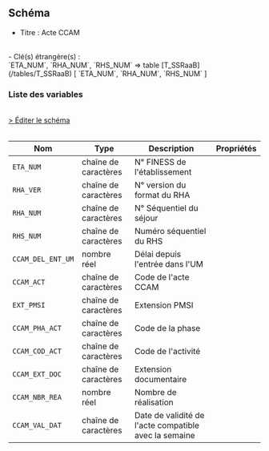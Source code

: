 ## Schéma

- Titre : Acte CCAM
<br />
- Clé(s) étrangère(s) : <br />
`ETA_NUM`, `RHA_NUM`, `RHS_NUM` => table [T_SSRaaB](/tables/T_SSRaaB) [ `ETA_NUM`, `RHA_NUM`, `RHS_NUM` ]<br />

### Liste des variables
<br />
<div>
    <a href="https://gitlab.com/healthdatahub/schema-snds/edit/master/schemas/PMSI/PMSI%20SSR/T_SSRaaCCAM.json"  
    arget="_blank" rel="noopener noreferrer">> Éditer le schéma</a>
    <OutboundLink />
</div>
<br />

Nom|Type|Description|Propriétés
-|-|-|-
`ETA_NUM`|chaîne de caractères|N° FINESS de l&#x27;établissement||
`RHA_VER`|chaîne de caractères|N° version du format du RHA||
`RHA_NUM`|chaîne de caractères|N° Séquentiel du séjour||
`RHS_NUM`|chaîne de caractères|Numéro séquentiel du RHS||
`CCAM_DEL_ENT_UM`|nombre réel|Délai depuis l&#x27;entrée dans l&#x27;UM||
`CCAM_ACT`|chaîne de caractères|Code de l&#x27;acte CCAM||
`EXT_PMSI`|chaîne de caractères|Extension PMSI||
`CCAM_PHA_ACT`|chaîne de caractères|Code de la phase||
`CCAM_COD_ACT`|chaîne de caractères|Code de l&#x27;activité||
`CCAM_EXT_DOC`|chaîne de caractères|Extension documentaire||
`CCAM_NBR_REA`|nombre réel|Nombre de réalisation||
`CCAM_VAL_DAT`|chaîne de caractères|Date de validité de l&#x27;acte compatible avec  la semaine||

